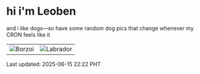 # hi i'm Leoben

and i like dogs—so have some random dog pics that change whenever my CRON feels like it

|  |  |
|--------|----------|
| ![Borzoi](https://random-dog-vercel.vercel.app/api/random-borzoi?v=1749997335) | ![Labrador](https://random-dog-vercel.vercel.app/api/random-labrador?v=1749997335) |

Last updated: 2025-06-15 22:22 PHT
